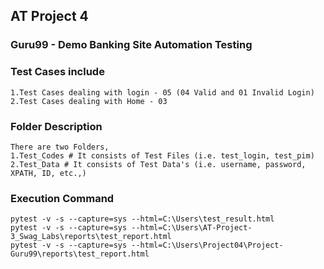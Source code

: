 ## AT Project 4
### Guru99 - Demo Banking Site Automation Testing

### Test Cases include
```
1.Test Cases dealing with login - 05 (04 Valid and 01 Invalid Login)
2.Test Cases dealing with Home - 03
```

### Folder Description
```
There are two Folders,
1.Test_Codes # It consists of Test Files (i.e. test_login, test_pim)
2.Test_Data # It consists of Test Data's (i.e. username, password, XPATH, ID, etc.,)
```

### Execution Command
```
pytest -v -s --capture=sys --html=C:\Users\test_result.html
pytest -v -s --capture=sys --html=C:\Users\AT-Project-3_Swag_Labs\reports\test_report.html
pytest -v -s --capture=sys --html=C:\Users\Project04\Project-Guru99\reports\test_report.html
```

